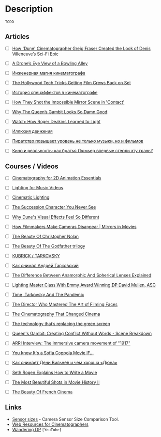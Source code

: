 # Description

`TODO`


## Articles

- [ ] [How 'Dune' Cinematographer Greig Fraser Created the Look of Denis Villeneuve’s Sci-Fi Epic](https://www.hollywoodreporter.com/movies/movie-news/dune-cinematographer-denis-villeneuve-movie-1235011592/)
- [ ] [A Drone’s Eye View of a Bowling Alley](https://kottke.org/21/03/a-drones-eye-view-of-a-bowling-alley)
- [ ] [Инженерная магия кинематографа](https://habr.com/ru/company/ascon/blog/574254/)
- [ ] [The Hollywood Tech Tricks Getting Film Crews Back on Set](https://www.wired.com/story/hollywood-covid-19-filmmaking-tech/)
- [ ] [История спецэффектов в кинематографе](https://habr.com/ru/company/asus/blog/229065/)
- [ ] [How They Shot the Impossible Mirror Scene in 'Contact'](https://filmschoolrejects.com/contact-mirror-scene/)
- [ ] [Why The Queen’s Gambit Looks So Damn Good](https://www.vulture.com/article/the-queens-gambit-cinematography-steven-meizler.html)
- [ ] [Watch: How Roger Deakins Learned to Light](https://www.studiobinder.com/blog/what-is-cinematography/)
- [ ] [Иллюзия движения](https://habr.com/ru/post/338796/)
- [ ] [Пиратство повышает уровень не только музыки, но и фильмов](https://habr.com/ru/post/63340/)
- [ ] [Кино и реальность: как братья Люмьер впервые стерли эту грань?](https://habr.com/ru/company/vk/blog/398331/)


## Courses / Videos

- [ ] [Cinematography for 2D Animation Essentials](https://www.udemy.com/course/cinematography-for-2d-animation/)
- [ ] [Lighting for Music Videos](https://www.udemy.com/course/how-to-light-a-low-budget-music-video/)
- [ ] [Cinematic Lighting](https://www.udemy.com/course/cinematic-lighting/)
- [ ] [The Succession Character You Never See](https://youtu.be/_lU91279xZk)
- [ ] [Why Dune's Visual Effects Feel So Different](https://youtu.be/uIKupTibxKQ)
- [ ] [How Filmmakers Make Cameras Disappear | Mirrors in Movies](https://youtu.be/VASwKZAUVSo)
- [ ] [The Beauty Of Christopher Nolan](https://youtu.be/U3-iXA6H3Q0)
- [ ] [The Beauty Of The Godfather trilogy](https://youtu.be/lg9_Sp2T_Go)
- [ ] [KUBRICK / TARKOVSKY](https://youtu.be/nJiDSbbfk8U)
- [ ] [Как снимал Андрей Тарковский](https://youtu.be/sAxrBwdNQSs)
- [ ] [The Difference Between Anamorphic And Spherical Lenses Explained](https://youtu.be/hzuFRgSUIyU)
- [ ] [Lighting Master Class With Emmy Award Winning DP David Mullen, ASC](https://youtu.be/ohTH2iYIH2E)
- [ ] [Time, Tarkovsky And The Pandemic](https://youtu.be/cztCmNSVS3Q)
- [ ] [The Director Who Mastered The Art of Filming Faces](https://youtu.be/IK4KO0E5Ze0)
- [ ] [The Cinematography That Changed Cinema](https://youtu.be/_XiqTYvq-W0)
- [ ] [The technology that’s replacing the green screen](https://youtu.be/8yNkBic7GfI)
- [ ] [Queen's Gambit: Creating Conflict Without Words - Scene Breakdown](https://youtu.be/iLS0vzockMc)
- [ ] [ARRI Interview: The immersive camera movement of "1917"](https://youtu.be/vpCD67BEjiA)
- [ ] [You know It's a Sofia Coppola Movie IF...](https://youtu.be/ryzgxwJpv1A)
- [ ] [Как снимает Дени Вильнёв и чем хороша «Дюна»](https://youtu.be/I1xbNXQ3Nvw)
- [ ] [Seth Rogen Explains How to Write a Movie](https://youtu.be/Ej7rfjORot4)
- [ ] [The Most Beautiful Shots in Movie History II](https://youtu.be/AA3bJ74uIPI)
- [ ] [The Beauty Of French Cinema](https://youtu.be/PZgamsxGtiM)


## Links

- [Sensor sizes](https://sensorsizes.com/) - Camera Sensor Size Comparison Tool.
- [Web Resources for Cinematographers](https://sites.google.com/view/webresource/home)
- [Wandering DP](https://www.youtube.com/c/wanderingdp) `[YouTube]`
